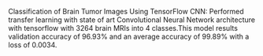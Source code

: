 Classification of Brain Tumor Images Using TensorFlow CNN:
Performed transfer learning with state of art Convolutional Neural Network architecture with tensorflow with 3264 brain MRIs into 4 classes.This model results validation accuracy of 96.93% and an average accuracy of 99.89% with a loss of 0.0034. 
